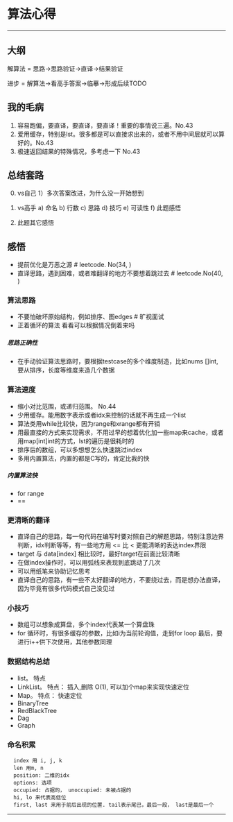 

# 算法心得
---

## 大纲
  解算法 = 思路->思路验证->直译->结果验证
  
  进步 = 解算法->看高手答案->临摹->形成后续TODO

## 我的毛病

1. 容易跑偏，要直译，要直译，要直译！重要的事情说三遍。No.43
2. 爱用缓存，特别是lst。很多都是可以直接求出来的，或者不用中间层就可以算好的。No.43
3. 极速返回结果的特殊情况，多考虑一下 No.43


## 总结套路
0. vs自己
   1）多次答案改进，为什么没一开始想到

1. vs高手
    a) 命名
    b) 行数
    c) 思路
    d) 技巧
    e) 可读性
    f) 此题感悟

2. 此题其它感悟


## 感悟

* 提前优化是万恶之源 # leetcode. No(34, )
* 直译思路，遇到困难，或者难翻译的地方不要想着跳过去  # leetcode.No(40, )

### 算法思路

* 不要怕破坏原始结构，例如排序、图edges            # 旷视面试
* 正着循环的算法 看看可以根据情况倒着来吗

##### 思路正确性

* 在手动验证算法思路时，要根据testcase的多个维度制造，比如nums []int, 要从排序，长度等维度来造几个数据

### 算法速度
* 缩小对比范围，或递归范围。 No.44
* 少用缓存。能用数字表示或者idx来控制的话就不再生成一个list
* 算法类用while比较快，因为range和xrange都有开销
* 用最直接的方式来实现需求，不用过早的想着优化加一些map来cache，或者用map[int]int的方式，lst的遍历是很耗时的
* 排序后的数组，可以多想想怎么快速跳过index
* 多用内置算法，内置的都是C写的，肯定比我的快

##### 内置算法快
  * for range
  * == 

### 更清晰的翻译
* 直译自己的思路，每一句代码在编写时要对照自己的解题思路，特别注意边界判断，idx判断等等，有一些地方用 <= 比 < 更能清晰的表达index界限
* target 与 data[index] 相比较时，最好target在前面比较清晰
* 在做index操作时，可以用弧线来表现到底跳动了几次
* 可以用纸笔来协助记忆思考
* 直译自己的思路，有一些不太好翻译的地方，不要绕过去，而是想办法直译，因为毕竟有很多代码模式自己没见过

### 小技巧
* 数组可以想象成算盘，多个index代表某一个算盘珠
* for 循环时，有很多缓存的参数，比如i为当前轮询值，走到for loop 最后，要进行i++供下次使用，其他参数同理


### 数据结构总结
* list。 特点
* LinkList。 特点： 插入,删除 O(1), 可以加个map来实现快速定位
* Map。 特点： 快速定位
* BinaryTree
* RedBlackTree
* Dag
* Graph

### 命名积累
```
  index 用 i, j, k
  len 用m, n
  position: 二维的idx
  options: 选项
  occupied: 占据的， unoccupied: 未被占据的
  hi, lo 来代表高低位
  first, last 来用于前后出现的位置. tail表示尾巴，最后一段， last是最后一个
```

---



